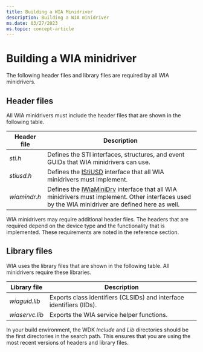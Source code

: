 ```yaml
---
title: Building a WIA Minidriver
description: Building a WIA minidriver
ms.date: 03/27/2023
ms.topic: concept-article
---
```


# Building a WIA minidriver

The following header files and library files are required by all WIA minidrivers.

## Header files

All WIA minidrivers must include the header files that are shown in the following table.

| Header file | Description |
|--|--|
| *sti.h* | Defines the STI interfaces, structures, and event GUIDs that WIA minidrivers can use. |
| *stiusd.h* | Defines the [IStiUSD](/windows-hardware/drivers/ddi/_image/index) interface that all WIA minidrivers must implement. |
| *wiamindr.h* | Defines the [IWiaMiniDrv](/windows-hardware/drivers/ddi/wiamindr_lh/nn-wiamindr_lh-iwiaminidrv) interface that all WIA minidrivers must implement. Other interfaces used by the WIA minidriver are defined here as well. |

WIA minidrivers may require additional header files. The headers that are required depend on the device type and the functionality that is implemented. These requirements are noted in the reference section.

## Library files

WIA uses the library files that are shown in the following table. All minidrivers require these libraries.

| Library file | Description |
|--|--|
| *wiaguid.lib* | Exports class identifiers (CLSIDs) and interface identifiers (IIDs). |
| *wiaservc.lib* | Exports the WIA service helper functions. |

In your build environment, the WDK *Include* and *Lib* directories should be the first directories in the search path. This ensures that you are using the most recent versions of headers and library files.
